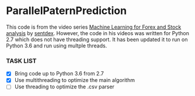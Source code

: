 # ParallelPaternPrediction
This code is from the video series [Machine Learning for Forex and Stock analysis](https://www.youtube.com/playlist?list=PLQVvvaa0QuDe6ZBtkCNWNUbdaBo2vA4RO) by [sentdex](https://www.youtube.com/channel/UCfzlCWGWYyIQ0aLC5w48gBQ). However, the code in his videos was written for Python 2.7 which does not have threading support. It has been updated it to run on Python 3.6 and run using multple threads.

### TASK LIST
- [x] Bring code up to Python 3.6 from 2.7
- [x] Use multithreading to optimize the main algorithm
- [ ] Use threading to optimize the .csv parser
